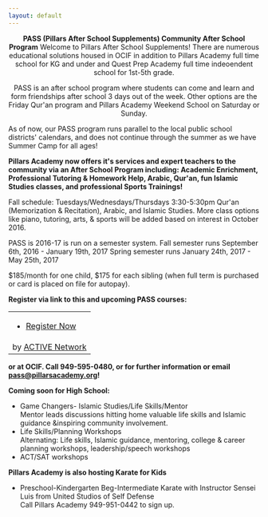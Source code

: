 ```yaml
---
layout: default
---
```

<center>
<b>PASS (Pillars After School Supplements) Community After School Program</b>
Welcome to Pillars After School Supplements! There are numerous educational solutions housed in OCIF in addition to Pillars Academy full time school for KG and under and Quest Prep Academy full time indeoendent school for 1st-5th grade.

PASS is an after school program where students can come and learn and form friendships after school 3 days out of the week. Other options are the Friday Qur'an program and Pillars Academy Weekend School on Saturday or Sunday.
</center></b>

As of now, our PASS program runs parallel to the local public school districts' calendars, and does not continue through the summer as we have Summer Camp for all ages! 

<b>Pillars Academy now offers it's services and expert teachers to the community via an After School Program including:
Academic Enrichment, Professional Tutoring & Homework Help, Arabic, Qur'an, fun Islamic Studies classes, and professional Sports Trainings!</b>

Fall schedule:
Tuesdays/Wednesdays/Thursdays 3:30-5:30pm Qur'an (Memorization & Recitation), Arabic, and Islamic Studies.
More class options like piano, tutoring, arts, & sports will be added based on interest in October 2016.

PASS is 2016-17 is run on a semester system. 
Fall semester runs September 6th, 2016 - January 19th, 2017
Spring semester runs January 24th, 2017 - May 25th, 2017

$185/month for one child, $175 for each sibling (when full term is purchased or card is placed on file for autopay).

<b>Register via link to this and upcoming PASS courses:
<link rel="stylesheet" type="text/css" media="all" href="https://emarketing.activenetwork.com/res/button/css/button-v4.css" /><table><tbody><tr><td><div id="btn_div" class="btn-g201"><ul><li><a id="btn_lnk" href="https://campscui.active.com/orgs/PillarsAcademy" target="_blank"><span id="btn_txt">Register Now</span></a></li></ul></div></td></tr><tr><td nowrap=""><div id="btn_foot">by <a href="http://www.activenetwork.com" target="_blank" title="Online Registration, Marketing and Event Management Software">ACTIVE Network</a></div></td></tr></tbody></table> 

or at OCIF. Call 949-595-0480, or for further information or email pass@pillarsacademy.org!</b>


<b>Coming soon for High School:</b>
* Game Changers- Islamic Studies/Life Skills/Mentor				
Mentor leads discussions hitting home valuable life skills and Islamic guidance &inspiring community involvement.  	
* Life Skills/Planning Workshops				
Alternating: Life skills, Islamic guidance, mentoring, college & career planning workshops, leadership/speech workshops		
* ACT/SAT workshops

<b>Pillars Academy is also hosting Karate for Kids</b>

* Preschool-Kindergarten
  Beg-Intermediate Karate with Instructor Sensei Luis from United Studios of Self Defense	
  Call Pillars Academy 949-951-0442 to sign up.


